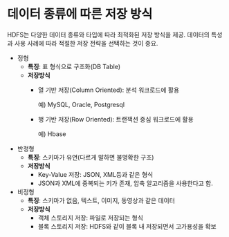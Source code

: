 # 데이터 종류에 따른 저장 방식
HDFS는 다양한 데이터 종류와 타입에 따라 최적화된 저장 방식을 제공. 데이터의 특성과 사용 사례에 따라 적절한 저장 전략을 선택하는 것이 중요.  
- 정형
    - **특징**: 표 형식으로 구조화(DB Table)
    - **저장방식**
        - 열 기반 저장(Column Oriented): 분석 워크로드에 활용
            
            예) MySQL, Oracle, Postgresql  
        - 행 기반 저장(Row Oriented): 트랜잭션 중심 워크로드에 활용
            
            예) Hbase  
- 반정형
    - **특징**: 스키마가 유연(다르게 말하면 불명확한 구조)
    - **저장방식**
        - Key-Value 저장: JSON, XML등과 같은 형식
        - JSON과 XML에 중복되는 키가 존재, 압축 알고리즘을 사용한다고 함.
- 비정형
    - **특징**: 스키마가 없음, 텍스트, 이미지, 동영상과 같은 데이터
    - **저장방식**
        - 객체 스토리지 저장: 파일로 저장되는 형식
        - 블록 스토리지 저장: HDFS와 같이 블록 내 저장되면서 고가용성을 확보